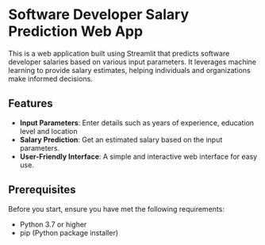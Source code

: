 # Software Developer Salary Prediction Web App

This is a web application built using Streamlit that predicts software developer salaries based on various input parameters. It leverages machine learning to provide salary estimates, helping individuals and organizations make informed decisions.

## Features

- **Input Parameters**: Enter details such as years of experience, education level and location
- **Salary Prediction**: Get an estimated salary based on the input parameters.
- **User-Friendly Interface**: A simple and interactive web interface for easy use.

## Prerequisites

Before you start, ensure you have met the following requirements:
- Python 3.7 or higher
- pip (Python package installer)

